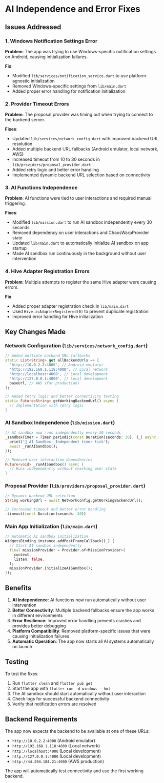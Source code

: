 # AI Independence and Error Fixes

## Issues Addressed

### 1. Windows Notification Settings Error
**Problem**: The app was trying to use Windows-specific notification settings on Android, causing initialization failures.

**Fix**: 
- Modified `lib/services/notification_service.dart` to use platform-agnostic initialization
- Removed Windows-specific settings from `lib/main.dart`
- Added proper error handling for notification initialization

### 2. Provider Timeout Errors
**Problem**: The proposal provider was timing out when trying to connect to the backend server.

**Fixes**:
- Updated `lib/services/network_config.dart` with improved backend URL resolution
- Added multiple backend URL fallbacks (Android emulator, local network, AWS)
- Increased timeout from 10 to 30 seconds in `lib/providers/proposal_provider.dart`
- Added retry logic and better error handling
- Implemented dynamic backend URL selection based on connectivity

### 3. AI Functions Independence
**Problem**: AI functions were tied to user interactions and required manual triggering.

**Fixes**:
- Modified `lib/mission.dart` to run AI sandbox independently every 30 seconds
- Removed dependency on user interactions and ChaosWarpProvider state
- Updated `lib/main.dart` to automatically initialize AI sandbox on app startup
- Made AI sandbox run continuously in the background without user intervention

### 4. Hive Adapter Registration Errors
**Problem**: Multiple attempts to register the same Hive adapter were causing errors.

**Fix**:
- Added proper adapter registration check in `lib/main.dart`
- Used `Hive.isAdapterRegistered(0)` to prevent duplicate registration
- Improved error handling for Hive initialization

## Key Changes Made

### Network Configuration (`lib/services/network_config.dart`)
```dart
// Added multiple backend URL fallbacks
static List<String> get allBackendUrls => [
  'http://10.0.2.2:4000', // Android emulator
  'http://192.168.1.118:4000', // Local network
  'http://localhost:4000', // Local development
  'http://127.0.0.1:4000', // Local development
  baseUrl, // AWS (for production)
];

// Added retry logic and better connectivity testing
static Future<String> getWorkingBackendUrl() async {
  // Implementation with retry logic
}
```

### AI Sandbox Independence (`lib/mission.dart`)
```dart
// AI sandbox now runs independently every 30 seconds
_sandboxTimer = Timer.periodic(const Duration(seconds: 30), (_) async {
  print('🧪 AI Sandbox: Independent timer tick');
  await _runAISandbox();
});

// Removed user interaction dependencies
Future<void> _runAISandbox() async {
  // Runs independently without checking user state
}
```

### Proposal Provider (`lib/providers/proposal_provider.dart`)
```dart
// Dynamic backend URL selection
String workingUrl = await NetworkConfig.getWorkingBackendUrl();

// Increased timeout and better error handling
.timeout(const Duration(seconds: 30))
```

### Main App Initialization (`lib/main.dart`)
```dart
// Automatic AI sandbox initialization
WidgetsBinding.instance.addPostFrameCallback((_) {
  // Start AI sandbox independently
  final missionProvider = Provider.of<MissionProvider>(
    context,
    listen: false,
  );
  missionProvider.initializeAISandbox();
});
```

## Benefits

1. **AI Independence**: AI functions now run automatically without user intervention
2. **Better Connectivity**: Multiple backend fallbacks ensure the app works in different environments
3. **Error Resilience**: Improved error handling prevents crashes and provides better debugging
4. **Platform Compatibility**: Removed platform-specific issues that were causing initialization failures
5. **Automatic Operation**: The app now starts all AI systems automatically on launch

## Testing

To test the fixes:

1. Run `flutter clean` and `flutter pub get`
2. Start the app with `flutter run -d windows --hot`
3. The AI sandbox should start automatically without user interaction
4. Check logs for successful backend connectivity
5. Verify that notification errors are resolved

## Backend Requirements

The app now expects the backend to be available at one of these URLs:
- `http://10.0.2.2:4000` (Android emulator)
- `http://192.168.1.118:4000` (Local network)
- `http://localhost:4000` (Local development)
- `http://127.0.0.1:4000` (Local development)
- `http://44.204.184.21:4000` (AWS production)

The app will automatically test connectivity and use the first working backend. 